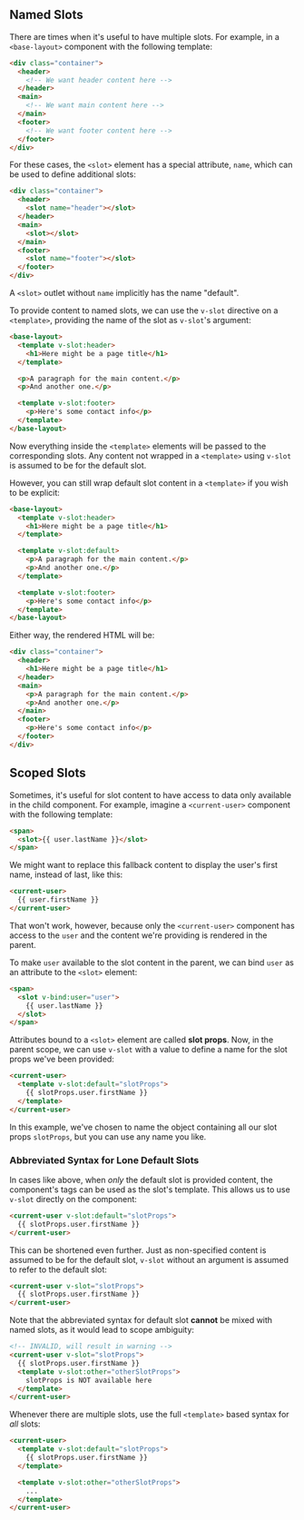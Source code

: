 ## Named Slots

There are times when it's useful to have multiple slots. For example, in a `<base-layout>` component with the following template:

```html
<div class="container">
  <header>
    <!-- We want header content here -->
  </header>
  <main>
    <!-- We want main content here -->
  </main>
  <footer>
    <!-- We want footer content here -->
  </footer>
</div>
```

For these cases, the `<slot>` element has a special attribute, `name`, which can be used to define additional slots:

```html
<div class="container">
  <header>
    <slot name="header"></slot>
  </header>
  <main>
    <slot></slot>
  </main>
  <footer>
    <slot name="footer"></slot>
  </footer>
</div>
```

A `<slot>` outlet without `name` implicitly has the name "default".

To provide content to named slots, we can use the `v-slot` directive on a `<template>`, providing the name of the slot as `v-slot`'s argument:

```html
<base-layout>
  <template v-slot:header>
    <h1>Here might be a page title</h1>
  </template>

  <p>A paragraph for the main content.</p>
  <p>And another one.</p>

  <template v-slot:footer>
    <p>Here's some contact info</p>
  </template>
</base-layout>
```

Now everything inside the `<template>` elements will be passed to the corresponding slots. Any content not wrapped in a `<template>` using `v-slot` is assumed to be for the default slot.

However, you can still wrap default slot content in a `<template>` if you wish to be explicit:

```html
<base-layout>
  <template v-slot:header>
    <h1>Here might be a page title</h1>
  </template>

  <template v-slot:default>
    <p>A paragraph for the main content.</p>
    <p>And another one.</p>
  </template>

  <template v-slot:footer>
    <p>Here's some contact info</p>
  </template>
</base-layout>
```

Either way, the rendered HTML will be:

```html
<div class="container">
  <header>
    <h1>Here might be a page title</h1>
  </header>
  <main>
    <p>A paragraph for the main content.</p>
    <p>And another one.</p>
  </main>
  <footer>
    <p>Here's some contact info</p>
  </footer>
</div>
```

## Scoped Slots

Sometimes, it's useful for slot content to have access to data only available in the child component. For example, imagine a `<current-user>` component with the following template:

```html
<span>
  <slot>{{ user.lastName }}</slot>
</span>
```

We might want to replace this fallback content to display the user's first name, instead of last, like this:

```html
<current-user>
  {{ user.firstName }}
</current-user>
```

That won't work, however, because only the `<current-user>` component has access to the `user` and the content we're providing is rendered in the parent.

To make `user` available to the slot content in the parent, we can bind `user` as an attribute to the `<slot>` element:

```html
<span>
  <slot v-bind:user="user">
    {{ user.lastName }}
  </slot>
</span>
```

Attributes bound to a `<slot>` element are called **slot props**. Now, in the parent scope, we can use `v-slot` with a value to define a name for the slot props we've been provided:

```html
<current-user>
  <template v-slot:default="slotProps">
    {{ slotProps.user.firstName }}
  </template>
</current-user>
```

In this example, we've chosen to name the object containing all our slot props `slotProps`, but you can use any name you like.

### Abbreviated Syntax for Lone Default Slots

In cases like above, when _only_ the default slot is provided content, the component's tags can be used as the slot's template. This allows us to use `v-slot` directly on the component:

```html
<current-user v-slot:default="slotProps">
  {{ slotProps.user.firstName }}
</current-user>
```

This can be shortened even further. Just as non-specified content is assumed to be for the default slot, `v-slot` without an argument is assumed to refer to the default slot:

```html
<current-user v-slot="slotProps">
  {{ slotProps.user.firstName }}
</current-user>
```

Note that the abbreviated syntax for default slot **cannot** be mixed with named slots, as it would lead to scope ambiguity:

```html
<!-- INVALID, will result in warning -->
<current-user v-slot="slotProps">
  {{ slotProps.user.firstName }}
  <template v-slot:other="otherSlotProps">
    slotProps is NOT available here
  </template>
</current-user>
```

Whenever there are multiple slots, use the full `<template>` based syntax for _all_ slots:

```html
<current-user>
  <template v-slot:default="slotProps">
    {{ slotProps.user.firstName }}
  </template>

  <template v-slot:other="otherSlotProps">
    ...
  </template>
</current-user>
```

